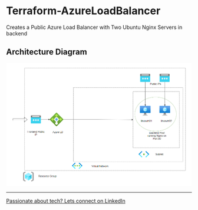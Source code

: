 # Terraform-AzureLoadBalancer
Creates a Public Azure Load Balancer with Two Ubuntu Nginx Servers in backend 

## Architecture Diagram 

![Architecture Diagram](./architecture-diagram.png)

<hr />

[Passionate about tech? Lets connect on LinkedIn](https://www.linkedin.com/in/rajeshswarnkar/) 
